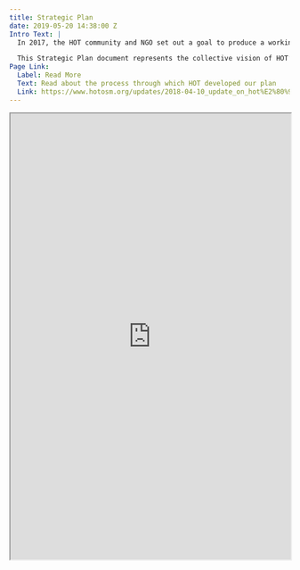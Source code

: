 ```yaml
---
title: Strategic Plan
date: 2019-05-20 14:38:00 Z
Intro Text: |
  In 2017, the HOT community and NGO set out a goal to produce a working, flexible plan to guide, but not dictate, the global community’s activities through 2021 and beyond. Through 2017-18, input was gathered through multiple methods: face-to-face board and staff meetings, two HOT Summits, and via a Working Group comprised of HOT voting members. HOT voting members also reviewed and commented on the draft output document.

  This Strategic Plan document represents the collective vision of HOT’s voting members, Board, and staff team. Input from partner organizations is also incorporated into the plan. We hope you enjoy reading it and are reminded of the change we aim to achieve!
Page Link:
  Label: Read More
  Text: Read about the process through which HOT developed our plan
  Link: https://www.hotosm.org/updates/2018-04-10_update_on_hot%E2%80%99s_strategic_planning_process
---
```


<iframe width="100%" height="800px"
src="https://docs.google.com/document/d/e/2PACX-1vSOjJ9uuyUrexxuZX3_thHR03hZAe8OYNasMfGyoq5OhQpkEl8B3yVZ0NMJSLfRhbEvP_SRHL0u5qfW/pub?embedded=true"></iframe>